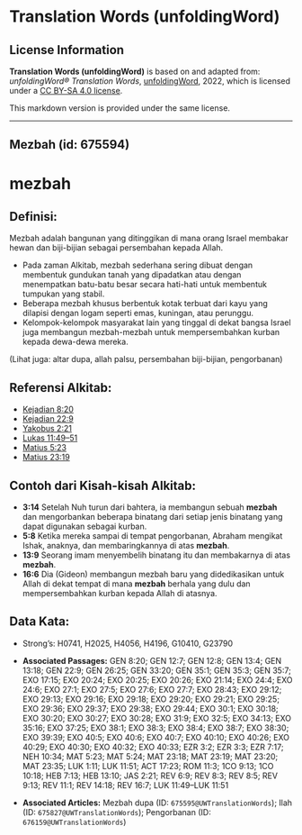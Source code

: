 # Translation Words (unfoldingWord)

## License Information

**Translation Words (unfoldingWord)** is based on and adapted from: _unfoldingWord® Translation Words_, [unfoldingWord](https://unfoldingword.org/utw), 2022, which is licensed under a [CC BY-SA 4.0 license](https://creativecommons.org/licenses/by-sa/4.0/legalcode.en).

This markdown version is provided under the same license.



--------------------------------

## Mezbah (id: 675594)

mezbah
======

Definisi:
---------

Mezbah adalah bangunan yang ditinggikan di mana orang Israel membakar hewan dan biji\-bijian sebagai persembahan kepada Allah.

* Pada zaman Alkitab, mezbah sederhana sering dibuat dengan membentuk gundukan tanah yang dipadatkan atau dengan menempatkan batu\-batu besar secara hati\-hati untuk membentuk tumpukan yang stabil.
* Beberapa mezbah khusus berbentuk kotak terbuat dari kayu yang dilapisi dengan logam seperti emas, kuningan, atau perunggu.
* Kelompok\-kelompok masyarakat lain yang tinggal di dekat bangsa Israel juga membangun mezbah\-mezbah untuk mempersembahkan kurban kepada dewa\-dewa mereka.

(Lihat juga: altar dupa, allah palsu, persembahan biji\-bijian, pengorbanan)

Referensi Alkitab:
------------------

* [Kejadian 8:20](https://ref.ly/Gen8:20)
* [Kejadian 22:9](https://ref.ly/Gen22:9)
* [Yakobus 2:21](https://ref.ly/Jas2:21)
* [Lukas 11:49–51](https://ref.ly/Luke11:49-Luke11:51)
* [Matius 5:23](https://ref.ly/Matt5:23)
* [Matius 23:19](https://ref.ly/Matt23:19)

Contoh dari Kisah\-kisah Alkitab:
---------------------------------

* **3:14** Setelah Nuh turun dari bahtera, ia membangun sebuah **mezbah** dan mengorbankan beberapa binatang dari setiap jenis binatang yang dapat digunakan sebagai kurban.
* **5:8** Ketika mereka sampai di tempat pengorbanan, Abraham mengikat Ishak, anaknya, dan membaringkannya di atas **mezbah**.
* **13:9** Seorang imam menyembelih binatang itu dan membakarnya di atas **mezbah**.
* **16:6** Dia (Gideon) membangun mezbah baru yang didedikasikan untuk Allah di dekat tempat di mana **mezbah** berhala yang dulu dan mempersembahkan kurban kepada Allah di atasnya.

Data Kata:
----------

* Strong’s: H0741, H2025, H4056, H4196, G10410, G23790

* **Associated Passages:** GEN 8:20; GEN 12:7; GEN 12:8; GEN 13:4; GEN 13:18; GEN 22:9; GEN 26:25; GEN 33:20; GEN 35:1; GEN 35:3; GEN 35:7; EXO 17:15; EXO 20:24; EXO 20:25; EXO 20:26; EXO 21:14; EXO 24:4; EXO 24:6; EXO 27:1; EXO 27:5; EXO 27:6; EXO 27:7; EXO 28:43; EXO 29:12; EXO 29:13; EXO 29:16; EXO 29:18; EXO 29:20; EXO 29:21; EXO 29:25; EXO 29:36; EXO 29:37; EXO 29:38; EXO 29:44; EXO 30:1; EXO 30:18; EXO 30:20; EXO 30:27; EXO 30:28; EXO 31:9; EXO 32:5; EXO 34:13; EXO 35:16; EXO 37:25; EXO 38:1; EXO 38:3; EXO 38:4; EXO 38:7; EXO 38:30; EXO 39:39; EXO 40:5; EXO 40:6; EXO 40:7; EXO 40:10; EXO 40:26; EXO 40:29; EXO 40:30; EXO 40:32; EXO 40:33; EZR 3:2; EZR 3:3; EZR 7:17; NEH 10:34; MAT 5:23; MAT 5:24; MAT 23:18; MAT 23:19; MAT 23:20; MAT 23:35; LUK 1:11; LUK 11:51; ACT 17:23; ROM 11:3; 1CO 9:13; 1CO 10:18; HEB 7:13; HEB 13:10; JAS 2:21; REV 6:9; REV 8:3; REV 8:5; REV 9:13; REV 11:1; REV 14:18; REV 16:7; LUK 11:49–LUK 11:51
* **Associated Articles:** Mezbah dupa (ID: `675595@UWTranslationWords`); Ilah (ID: `675827@UWTranslationWords`); Pengorbanan (ID: `676159@UWTranslationWords`)

